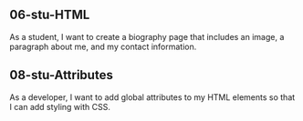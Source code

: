 ## 06-stu-HTML 
As a student, I want to create a biography page that includes an image, a paragraph about me, and my contact information.

## 08-stu-Attributes
As a developer, I want to add global attributes to my HTML elements so that I can add styling with CSS.